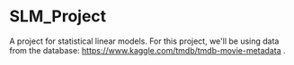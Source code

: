 # SLM_Project
A project for statistical linear models.
For this project, we'll be using data from the database: https://www.kaggle.com/tmdb/tmdb-movie-metadata .

